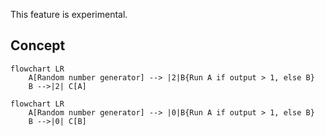 This feature is experimental.
## Concept

``` mermaid
flowchart LR
    A[Random number generator] --> |2|B{Run A if output > 1, else B}
    B -->|2| C[A]
```

``` mermaid
flowchart LR
    A[Random number generator] --> |0|B{Run A if output > 1, else B}
    B -->|0| C[B]
```

